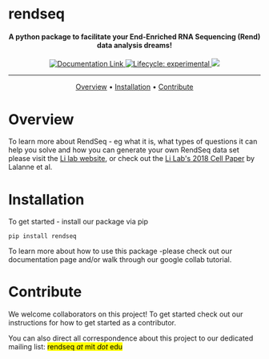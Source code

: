 # rendseq

<h4 align="center">
A python package to facilitate your End-Enriched RNA Sequencing (Rend)
data analysis dreams!</h4>


<div align="center">
  <!-- badges: start -->
  <div id="banner" style="overflow: hidden;justify-content:space-around;">
  <a href="https://rendseq.readthedocs.io/en/latest/i">
  <img src="https://img.shields.io/badge/ReadTheDocs-blue"
    alt="Documentation Link"></img>
  </a>
  <a href="https://www.tidyverse.org/lifecycle/#experimental">
  <img src="https://img.shields.io/badge/lifecycle-experimental-orange.svg"
    alt="Lifecycle: experimental"></img>
  </a>
<a href="https://codecov.io/gh/miraep8/rendseq">
  <img src="https://codecov.io/gh/miraep8/rendseq/branch/main/graph/badge.svg?token=SIGSJGCZPI"/>
</a>
  </div>
  <hr>
  <!-- badges: end -->

  <p>
    <a href="#overview">Overview</a> •
    <a href="#installation">Installation</a> •
    <a href="#contribute">Contribute</a>
  </p>
</div>
  <!-- badges: end -->

# Overview
To learn more about RendSeq - eg what it is, what types of questions it can help you solve and how you can generate your own RendSeq data set please visit the
 [Li lab website](http://gwli.scripts.mit.edu/group/), or check out
the [Li Lab's 2018 Cell Paper](http://gwli.scripts.mit.edu/group/wp-content/uploads/2019/01/Lalanne_Cell2018.pdf)
by Lalanne et al.

# Installation

To get started - install our package via pip

  `pip install rendseq`

To learn more about how to use this package -please check out our documentation page and/or walk through our google collab tutorial.

# Contribute

We welcome collaborators on this project!  To get started check out our instructions for how to get started as a contributor.

You can also direct all correspondence about this project to our dedicated mailing list: <mark >rendseq *at* mit *dot* edu</mark>
